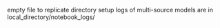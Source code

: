 empty file to replicate directory setup 
logs of multi-source models are in local_directory/notebook_logs/
